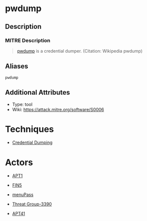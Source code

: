
# pwdump

## Description

### MITRE Description

> [pwdump](https://attack.mitre.org/software/S0006) is a credential dumper. (Citation: Wikipedia pwdump)

## Aliases

```
pwdump
```

## Additional Attributes

* Type: tool
* Wiki: https://attack.mitre.org/software/S0006

# Techniques


* [Credential Dumping](../techniques/Credential-Dumping.md)


# Actors


* [APT1](../actors/APT1.md)

* [FIN5](../actors/FIN5.md)
    
* [menuPass](../actors/menuPass.md)
    
* [Threat Group-3390](../actors/Threat-Group-3390.md)
    
* [APT41](../actors/APT41.md)
    
